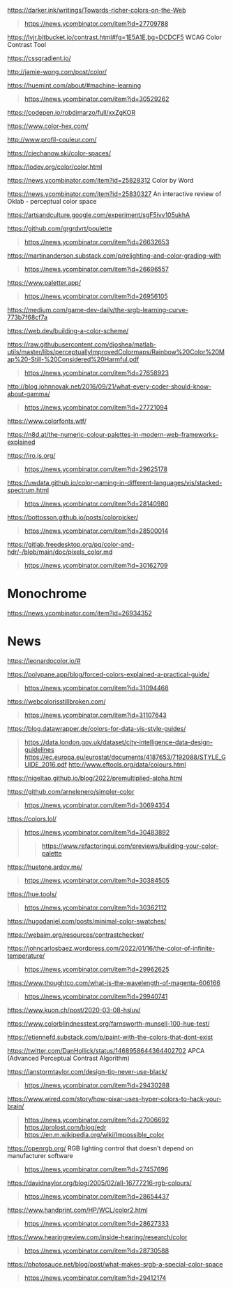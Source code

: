 https://darker.ink/writings/Towards-richer-colors-on-the-Web
> https://news.ycombinator.com/item?id=27709788

https://lvjr.bitbucket.io/contrast.html#fg=1E5A1E,bg=DCDCF5 WCAG Color Contrast Tool

https://cssgradient.io/

http://jamie-wong.com/post/color/

https://huemint.com/about/#machine-learning
> https://news.ycombinator.com/item?id=30529262

https://codepen.io/robdimarzo/full/xxZgKOR

https://www.color-hex.com/

http://www.profil-couleur.com/

https://ciechanow.ski/color-spaces/

https://lodev.org/color/color.html

https://news.ycombinator.com/item?id=25828312 Color by Word

https://news.ycombinator.com/item?id=25830327 An interactive review of Oklab - perceptual color space

https://artsandculture.google.com/experiment/sgF5ivv105ukhA

https://github.com/grgrdvrt/poulette
> https://news.ycombinator.com/item?id=26632653

https://martinanderson.substack.com/p/relighting-and-color-grading-with
> https://news.ycombinator.com/item?id=26696557

https://www.paletter.app/
> https://news.ycombinator.com/item?id=26956105

https://medium.com/game-dev-daily/the-srgb-learning-curve-773b7f68cf7a

https://web.dev/building-a-color-scheme/

https://raw.githubusercontent.com/djoshea/matlab-utils/master/libs/perceptuallyImprovedColormaps/Rainbow%20Color%20Map%20-Still-%20Considered%20Harmful.pdf
> https://news.ycombinator.com/item?id=27658923

http://blog.johnnovak.net/2016/09/21/what-every-coder-should-know-about-gamma/
> https://news.ycombinator.com/item?id=27721094

https://www.colorfonts.wtf/

https://n8d.at/the-numeric-colour-palettes-in-modern-web-frameworks-explained

https://iro.js.org/
> https://news.ycombinator.com/item?id=29625178

https://uwdata.github.io/color-naming-in-different-languages/vis/stacked-spectrum.html
> https://news.ycombinator.com/item?id=28140980

https://bottosson.github.io/posts/colorpicker/
> https://news.ycombinator.com/item?id=28500014

https://gitlab.freedesktop.org/pq/color-and-hdr/-/blob/main/doc/pixels_color.md
> https://news.ycombinator.com/item?id=30162709

# Monochrome
https://news.ycombinator.com/item?id=26934352

# News
https://leonardocolor.io/#

https://polypane.app/blog/forced-colors-explained-a-practical-guide/
> https://news.ycombinator.com/item?id=31094468

https://webcolorisstillbroken.com/
> https://news.ycombinator.com/item?id=31107643

https://blog.datawrapper.de/colors-for-data-vis-style-guides/
> https://data.london.gov.uk/dataset/city-intelligence-data-design-guidelines
> https://ec.europa.eu/eurostat/documents/4187653/7192088/STYLE_GUIDE_2016.pdf
> http://www.eftools.org/data/colours.html

https://nigeltao.github.io/blog/2022/premultiplied-alpha.html

https://github.com/arnelenero/simpler-color
> https://news.ycombinator.com/item?id=30694354

https://colors.lol/
> https://news.ycombinator.com/item?id=30483892
> > https://www.refactoringui.com/previews/building-your-color-palette

https://huetone.ardov.me/
> https://news.ycombinator.com/item?id=30384505

https://hue.tools/
> https://news.ycombinator.com/item?id=30362112

https://hugodaniel.com/posts/minimal-color-swatches/

https://webaim.org/resources/contrastchecker/

https://johncarlosbaez.wordpress.com/2022/01/16/the-color-of-infinite-temperature/
> https://news.ycombinator.com/item?id=29962625

https://www.thoughtco.com/what-is-the-wavelength-of-magenta-606166
> https://news.ycombinator.com/item?id=29940741

https://www.kuon.ch/post/2020-03-08-hsluv/

https://www.colorblindnesstest.org/farnsworth-munsell-100-hue-test/

https://etiennefd.substack.com/p/paint-with-the-colors-that-dont-exist

https://twitter.com/DanHollick/status/1468958644364402702 APCA (Advanced Perceptual Contrast Algorithm)

https://ianstormtaylor.com/design-tip-never-use-black/
> https://news.ycombinator.com/item?id=29430288

https://www.wired.com/story/how-pixar-uses-hyper-colors-to-hack-your-brain/
> https://news.ycombinator.com/item?id=27006692
  > https://prolost.com/blog/edr
  > https://en.m.wikipedia.org/wiki/Impossible_color 

https://openrgb.org/ RGB lighting control that doesn't depend on manufacturer software
> https://news.ycombinator.com/item?id=27457696

https://davidnaylor.org/blog/2005/02/all-16777216-rgb-colours/
> https://news.ycombinator.com/item?id=28654437

https://www.handprint.com/HP/WCL/color2.html
> https://news.ycombinator.com/item?id=28627333

https://www.hearingreview.com/inside-hearing/research/color
> https://news.ycombinator.com/item?id=28730588

https://photosauce.net/blog/post/what-makes-srgb-a-special-color-space
> https://news.ycombinator.com/item?id=29412174